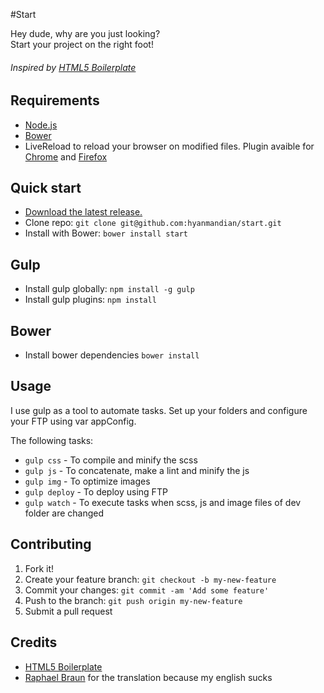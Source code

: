 #Start

Hey dude, why are you just looking?  
Start your project on the right foot!

###### Inspired by [HTML5 Boilerplate](http://html5boilerplate.com/ "HTML5BP")

## Requirements

+ [Node.js](http://nodejs.org/ "Node.js")
+ [Bower](http://bower.io/ "Bower")
+ LiveReload to reload your browser on modified files. Plugin avaible for [Chrome](https://chrome.google.com/webstore/detail/livereload/jnihajbhpnppcggbcgedagnkighmdlei "Chrome") and [Firefox](https://addons.mozilla.org/pt-br/firefox/addon/livereload/ "Firefox")

## Quick start

+ [Download the latest release.](https://github.com/hyanmandian/start/archive/master.zip "Download the latest release.")
+ Clone repo: `git clone git@github.com:hyanmandian/start.git`
+ Install with Bower: `bower install start`


## Gulp
+ Install gulp globally: `npm install -g gulp`
+ Install gulp plugins: `npm install`

## Bower
+ Install bower dependencies `bower install`

## Usage

I use gulp as a tool to automate tasks. Set up your folders and configure your FTP using var appConfig.

The following tasks:

+ `gulp css` - To compile and minify the scss
+ `gulp js` - To concatenate, make a lint and minify the js
+ `gulp img` - To optimize images
+ `gulp deploy` - To deploy using FTP
+ `gulp watch` - To execute tasks when scss, js and image files of dev folder are changed
 
## Contributing

1. Fork it!
2. Create your feature branch: `git checkout -b my-new-feature`
3. Commit your changes: `git commit -am 'Add some feature'`
4. Push to the branch: `git push origin my-new-feature`
5. Submit a pull request 

 
## Credits

+ [HTML5 Boilerplate](http://html5boilerplate.com/ "HTML5BP")
+ [Raphael Braun](https://www.facebook.com/mbraun.raphael "Raphael Braun") for the translation because my english sucks
